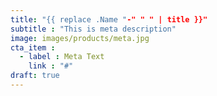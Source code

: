```yaml
---
title: "{{ replace .Name "-" " " | title }}"
subtitle : "This is meta description"
image: images/products/meta.jpg
cta_item :
  - label : Meta Text
    link : "#"
draft: true
---
```

